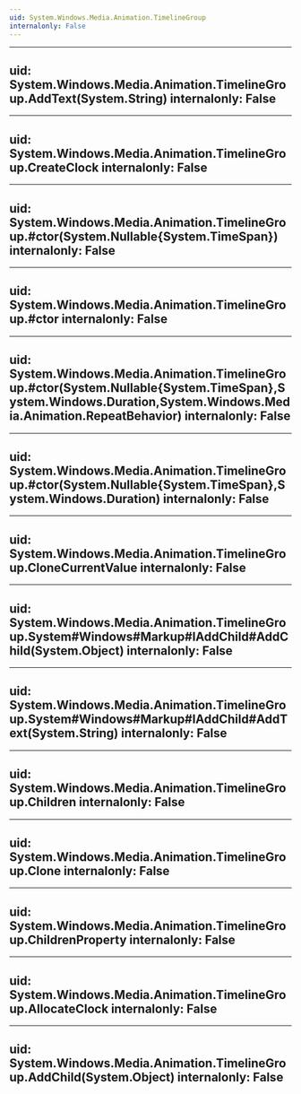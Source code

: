 ```yaml
---
uid: System.Windows.Media.Animation.TimelineGroup
internalonly: False
---
```


---
uid: System.Windows.Media.Animation.TimelineGroup.AddText(System.String)
internalonly: False
---

---
uid: System.Windows.Media.Animation.TimelineGroup.CreateClock
internalonly: False
---

---
uid: System.Windows.Media.Animation.TimelineGroup.#ctor(System.Nullable{System.TimeSpan})
internalonly: False
---

---
uid: System.Windows.Media.Animation.TimelineGroup.#ctor
internalonly: False
---

---
uid: System.Windows.Media.Animation.TimelineGroup.#ctor(System.Nullable{System.TimeSpan},System.Windows.Duration,System.Windows.Media.Animation.RepeatBehavior)
internalonly: False
---

---
uid: System.Windows.Media.Animation.TimelineGroup.#ctor(System.Nullable{System.TimeSpan},System.Windows.Duration)
internalonly: False
---

---
uid: System.Windows.Media.Animation.TimelineGroup.CloneCurrentValue
internalonly: False
---

---
uid: System.Windows.Media.Animation.TimelineGroup.System#Windows#Markup#IAddChild#AddChild(System.Object)
internalonly: False
---

---
uid: System.Windows.Media.Animation.TimelineGroup.System#Windows#Markup#IAddChild#AddText(System.String)
internalonly: False
---

---
uid: System.Windows.Media.Animation.TimelineGroup.Children
internalonly: False
---

---
uid: System.Windows.Media.Animation.TimelineGroup.Clone
internalonly: False
---

---
uid: System.Windows.Media.Animation.TimelineGroup.ChildrenProperty
internalonly: False
---

---
uid: System.Windows.Media.Animation.TimelineGroup.AllocateClock
internalonly: False
---

---
uid: System.Windows.Media.Animation.TimelineGroup.AddChild(System.Object)
internalonly: False
---
